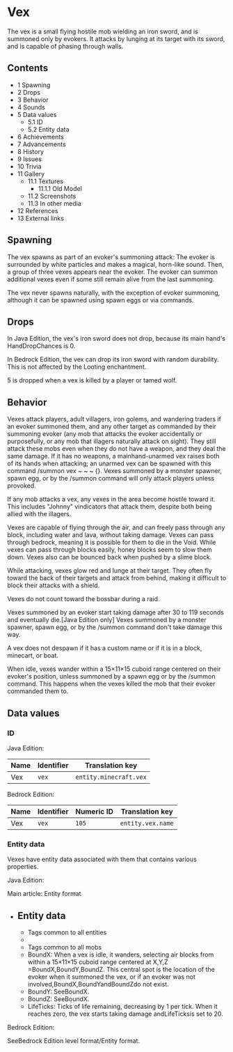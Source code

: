 # Vex
The vex is a small flying hostile mob wielding an iron sword, and is summoned only by evokers. It attacks by lunging at its target with its sword, and is capable of phasing through walls.

## Contents
- 1 Spawning
- 2 Drops
- 3 Behavior
- 4 Sounds
- 5 Data values
	- 5.1 ID
	- 5.2 Entity data
- 6 Achievements
- 7 Advancements
- 8 History
- 9 Issues
- 10 Trivia
- 11 Gallery
	- 11.1 Textures
		- 11.1.1 Old Model
	- 11.2 Screenshots
	- 11.3 In other media
- 12 References
- 13 External links

## Spawning
The vex spawns as part of an evoker's summoning attack: The evoker is surrounded by white particles and makes a magical, horn-like sound. Then, a group of three vexes appears near the evoker. The evoker can summon additional vexes even if some still remain alive from the last summoning.

The vex never spawns naturally, with the exception of evoker summoning, although it can be spawned using spawn eggs or via commands.

## Drops
In Java Edition, the vex's iron sword does not drop, because its main hand's HandDropChances is 0.  

In Bedrock Edition, the vex can drop its iron sword with random durability. This is not affected by the Looting enchantment.

5 is dropped when a vex is killed by a player or tamed wolf.

## Behavior
Vexes attack players, adult villagers, iron golems, and wandering traders if an evoker summoned them, and any other target as commanded by their summoning evoker (any mob that attacks the evoker accidentally or purposefully, or any mob that illagers naturally attack on sight). They still attack these mobs even when they do not have a weapon, and they deal the same damage. If it has no weapons, a mainhand-unarmed vex raises both of its hands when attacking; an unarmed vex can be spawned with this command /summon vex ~ ~ ~ {}. Vexes summoned by a monster spawner, spawn egg, or by the /summon command will only attack players unless provoked.

If any mob attacks a vex, any vexes in the area become hostile toward it. This includes "Johnny" vindicators that attack them, despite both being allied with the illagers.

Vexes are capable of flying through the air, and can freely pass through any block, including water and lava, without taking damage. Vexes can pass through bedrock, meaning it is possible for them to die in the Void. While vexes can pass through blocks easily, honey blocks seem to slow them down. Vexes also can be bounced back when pushed by a slime block.

While attacking, vexes glow red and lunge at their target. They often fly toward the back of their targets and attack from behind, making it difficult to block their attacks with a shield.

Vexes do not count toward the bossbar during a raid.

Vexes summoned by an evoker start taking damage after 30 to 119 seconds and eventually die.‌[Java Edition  only] Vexes summoned by a monster spawner, spawn egg, or by the /summon command don't take damage this way.

A vex does not despawn if it has a custom name or if it is in a block, minecart, or boat.

When idle, vexes wander within a 15×11×15 cuboid range centered on their evoker's position, unless summoned by a spawn egg or by the /summon command. This happens when the vexes killed the mob that their evoker commanded them to.

## Data values
### ID
Java Edition:

| Name | Identifier | Translation key        |
|------|------------|------------------------|
| Vex  | `vex`      | `entity.minecraft.vex` |

Bedrock Edition:

| Name | Identifier | Numeric ID | Translation key   |
|------|------------|------------|-------------------|
| Vex  | `vex`      | `105`      | `entity.vex.name` |

### Entity data
Vexes have entity data associated with them that contains various properties.

Java Edition:

Main article: Entity format
- Entity data
	- 
	- Tags common to all entities
	- 
	- Tags common to all mobs
	- BoundX: When a vex is idle, it wanders, selecting air blocks from within a 15×11×15 cuboid range centered at X,Y,Z =BoundX,BoundY,BoundZ.  This central spot is the location of the evoker when it summoned the vex, or if an evoker was not involved,BoundX,BoundYandBoundZdo not exist.
	- BoundY: SeeBoundX.
	- BoundZ: SeeBoundX.
	- LifeTicks: Ticks of life remaining, decreasing by 1 per tick. When it reaches zero, the vex starts taking damage andLifeTicksis set to 20.

Bedrock Edition:

SeeBedrock Edition level format/Entity format.

